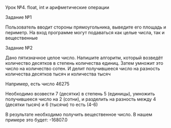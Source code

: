 Урок №4. float, int и арифметические операции

Задание №1

Пользователь вводит стороны прямоугольника, выведите его площадь и периметр. На вход программе могут подаваться как целые числа, так и вещественные

Задание №2

Дано пятизначное целое число. Напишите алгоритм, который возведёт количество десятков в степень количества единиц. Затем умножит это число на количество сотен. И делит получившееся число на разность количества десятков тысяч и количества тысяч

Например, есть число 46275

Необходимо возвести 7 (десятки) в степень 5 (единицы), умножить получившееся число на 2 (сотни), и разделить на разность между 4 (десятки тысяч) и 6 (тысячи) то есть (4-6)

В результате необходимо получить вещественное число. В нашем примере это будет: -16807.0
